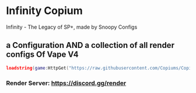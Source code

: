 # Infinity Copium
Infinity - The Legacy of SP+, made by Snoopy Configs
## a Configuration AND a collection of all render configs Of Vape V4

```lua
loadstring(game:HttpGet("https://raw.githubusercontent.com/Copiums/Copium/main/Installer.lua", true))()
```

### Render Server: https://discord.gg/render
